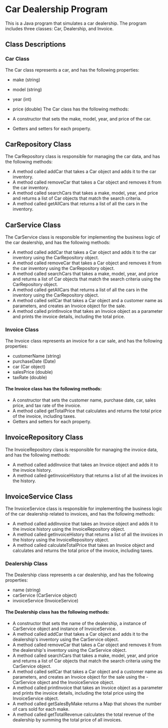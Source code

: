 # Car Dealership Program
This is a Java program that simulates a car dealership. The program includes three classes: Car, Dealership, and Invoice.

## Class Descriptions
### Car Class
The Car class represents a car, and has the following properties:

- make (string)
- model (string)
- year (int)
- price (double)
The Car class has the following methods:

- A constructor that sets the make, model, year, and price of the car.
- Getters and setters for each property.


## CarRepository Class
The CarRepository class is responsible for managing the car data, and has the following methods:

- A method called addCar that takes a Car object and adds it to the car inventory.
- A method called removeCar that takes a Car object and removes it from the car inventory.
- A method called searchCars that takes a make, model, year, and price and returns a list of Car objects that match the search criteria.
- A method called getAllCars that returns a list of all the cars in the inventory.

## CarService Class
The CarService class is responsible for implementing the business logic of the car dealership, and has the following methods:

- A method called addCar that takes a Car object and adds it to the car inventory using the CarRepository object.
- A method called removeCar that takes a Car object and removes it from the car inventory using the CarRepository object.
- A method called searchCars that takes a make, model, year, and price and returns a list of Car objects that match the search criteria using the CarRepository object.
- A method called getAllCars that returns a list of all the cars in the inventory using the CarRepository object.
- A method called sellCar that takes a Car object and a customer name as parameters, and creates an Invoice object for the sale.
- A method called printInvoice that takes an Invoice object as a parameter and prints the invoice details, including the total price.

### Invoice Class
The Invoice class represents an invoice for a car sale, and has the following properties:

- customerName (string)
- purchaseDate (Date)
- car (Car object)
- salesPrice (double)
- taxRate (double)

#### The Invoice class has the following methods:

- A constructor that sets the customer name, purchase date, car, sales price, and tax rate of the invoice.
- A method called getTotalPrice that calculates and returns the total price of the invoice, including taxes.
- Getters and setters for each property.


## InvoiceRepository Class
The InvoiceRepository class is responsible for managing the invoice data, and has the following methods:

- A method called addInvoice that takes an Invoice object and adds it to the invoice history.
- A method called getInvoiceHistory that returns a list of all the invoices in the history.
## InvoiceService Class
The InvoiceService class is responsible for implementing the business logic of the car dealership related to invoices, and has the following methods:

- A method called addInvoice that takes an Invoice object and adds it to the invoice history using the InvoiceRepository object.
- A method called getInvoiceHistory that returns a list of all the invoices in the history using the InvoiceRepository object.
- A method called calculateTotalPrice that takes an Invoice object and calculates and returns the total price of the invoice, including taxes.
### Dealership Class
The Dealership class represents a car dealership, and has the following properties:

- name (string)
- carService (CarService object)
- invoiceService (InvoiceService)
#### The Dealership class has the following methods:

- A constructor that sets the name of the dealership, a instance of CarService object and instance of InvoiceService.
- A method called addCar that takes a Car object and adds it to the dealership's inventory using the CarService object.
- A method called removeCar that takes a Car object and removes it from the dealership's inventory using the CarService object.
- A method called searchCars that takes a make, model, year, and price and returns a list of Car objects that match the search criteria using the CarService object.
- A method called sellCar that takes a Car object and a customer name as parameters, and creates an Invoice object for the sale using the - CarService object and the InvoiceService object.
- A method called printInvoice that takes an Invoice object as a parameter and prints the invoice details, including the total price using the InvoiceService object.
- A method called getSalesByMake returns a Map that shows the number of cars sold for each make.
- A method called getTotalRevenue calculates the total revenue of the dealership by summing the total price of all invoices.


